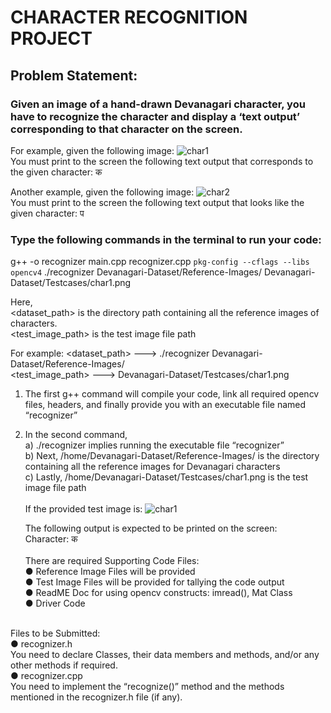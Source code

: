 # CHARACTER RECOGNITION PROJECT 

## Problem Statement: 
### Given an image of a hand-drawn Devanagari character, you have to recognize the character and display a ‘text output’ corresponding to that character on the screen.  

For example, given the following image: 
![char1](https://github.com/user-attachments/assets/847b699c-1d04-40b1-be5e-b2653b953823)
<br>You must print to the screen the following text output that corresponds to the given character: क 

Another example, given the following image: 
![char2](https://github.com/user-attachments/assets/bef3166d-1b14-48fa-a4e1-a7b6b540b65e)
<br>You must print to the screen the following text output that looks like the given character: प 

### Type the following commands in the terminal to run your code: 
g++ -o recognizer main.cpp recognizer.cpp `pkg-config --cflags --libs opencv4` 
./recognizer Devanagari-Dataset/Reference-Images/ 
Devanagari-Dataset/Testcases/char1.png 

Here,  
<dataset_path> is the directory path containing all the reference images of characters. <br>
<test_image_path> is the test image file path 

For example: 
<dataset_path> ---> ./recognizer Devanagari-Dataset/Reference-Images/  <br>
<test_image_path> ---> Devanagari-Dataset/Testcases/char1.png 

1) The first g++ command will compile your code, link all required opencv files, headers, and finally provide you with an executable file named “recognizer” <br>
2) In the second command, <br>
  a) ./recognizer implies running the executable file “recognizer” <br>
  b) Next, /home/Devanagari-Dataset/Reference-Images/ is the directory containing all the reference images for Devanagari characters <br>
  c) Lastly, /home/Devanagari-Dataset/Testcases/char1.png is the test image file path <br><br>
      If the provided test image is:
     ![char1](https://github.com/user-attachments/assets/9602597d-07d4-4788-a20a-b4b3c02d4dca)

      The following output is expected to be printed on the screen: <br>
      Character: क
   <br><br>
There are required Supporting Code Files: <br>
● Reference Image Files will be provided <br>
● Test Image Files will be provided for tallying the code output <br>
● ReadME Doc for using opencv constructs: imread(), Mat Class <br>
● Driver Code <br>
<br>
Files to be Submitted: <br>
    ● recognizer.h  <br>
      You need to declare Classes, their data members and methods, and/or any other methods if required. <br>
    ● recognizer.cpp  <br>
      You need to implement the “recognize()” method and the methods mentioned in the recognizer.h file (if any). 
